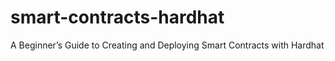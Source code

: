 # smart-contracts-hardhat
A Beginner’s Guide to Creating and Deploying Smart Contracts with Hardhat
